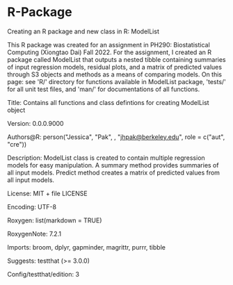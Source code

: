 # R-Package
Creating an R package and new class in R: ModelList  

This R package was created for an assignment in PH290: Biostatistical Computing (Xiongtao Dai) Fall 2022. For the assignment, I created an R package called ModelList that outputs a nested tibble containing summaries of input regression models, residual plots, and a matrix of predicted values through S3 objects and methods as a means of comparing models. On this page: see 'R/' directory for functions available in ModelList package, 'tests/' for all unit test files, and 'man/' for documentations of all functions.

Title: Contains all functions and class defintions for creating ModelList object  

Version: 0.0.0.9000  

Authors@R: 
    person("Jessica", "Pak", , "jhpak@berkeley.edu", role = c("aut", "cre"))  
    
Description: ModelList class is created to contain multiple regression models for easy manipulation. A summary method provides summaries of all input models. Predict method creates a matrix of predicted values from all input models.  

License: MIT + file LICENSE  

Encoding: UTF-8  

Roxygen: list(markdown = TRUE)  

RoxygenNote: 7.2.1  

Imports: 
    broom,
    dplyr,
    gapminder,
    magrittr,
    purrr,
    tibble  
    
Suggests: 
    testthat (>= 3.0.0)  
    
Config/testthat/edition: 3
